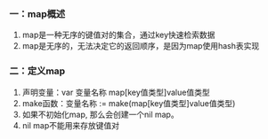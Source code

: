 ### 一：map概述
1. map是一种无序的键值对的集合，通过key快速检索数据
2. map是无序的，无法决定它的返回顺序，是因为map使用hash表实现

### 二：定义map
1. 声明变量：var 变量名称 map[key值类型]value值类型
2. make函数：变量名称 := make(map[key值类型]value值类型)
3. 如果不初始化map, 那么会创建一个nil map。
4. nil map不能用来存放键值对
